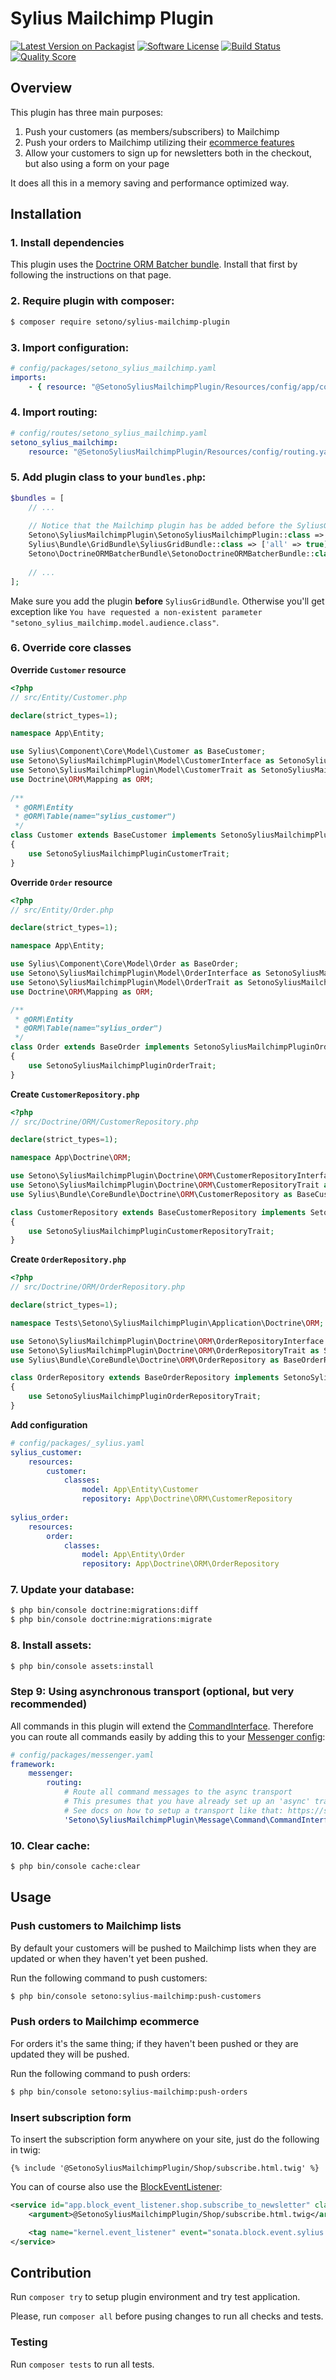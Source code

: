 # Sylius Mailchimp Plugin

[![Latest Version on Packagist][ico-version]][link-packagist]
[![Software License][ico-license]](LICENSE)
[![Build Status][ico-travis]][link-travis]
[![Quality Score][ico-code-quality]][link-code-quality]

## Overview

This plugin has three main purposes:
1. Push your customers (as members/subscribers) to Mailchimp
2. Push your orders to Mailchimp utilizing their [ecommerce features](https://mailchimp.com/developer/guides/getting-started-with-ecommerce/)
3. Allow your customers to sign up for newsletters both in the checkout, but also using a form on your page

It does all this in a memory saving and performance optimized way.

## Installation

### 1. Install dependencies
This plugin uses the [Doctrine ORM Batcher bundle](https://github.com/Setono/DoctrineORMBatcherBundle). Install that first by following the instructions on that page.

### 2. Require plugin with composer:

```bash
$ composer require setono/sylius-mailchimp-plugin
```

### 3. Import configuration:

```yaml
# config/packages/setono_sylius_mailchimp.yaml
imports:
    - { resource: "@SetonoSyliusMailchimpPlugin/Resources/config/app/config.yaml" }
```

### 4. Import routing:
   
```yaml
# config/routes/setono_sylius_mailchimp.yaml
setono_sylius_mailchimp:
    resource: "@SetonoSyliusMailchimpPlugin/Resources/config/routing.yaml"
```

### 5. Add plugin class to your `bundles.php`:

```php
$bundles = [
    // ...
    
    // Notice that the Mailchimp plugin has be added before the SyliusGridBundle
    Setono\SyliusMailchimpPlugin\SetonoSyliusMailchimpPlugin::class => ['all' => true],
    Sylius\Bundle\GridBundle\SyliusGridBundle::class => ['all' => true],
    Setono\DoctrineORMBatcherBundle\SetonoDoctrineORMBatcherBundle::class => ['all' => true],
    
    // ...
];
```

Make sure you add the plugin **before** `SyliusGridBundle`. Otherwise you'll get exception like
`You have requested a non-existent parameter "setono_sylius_mailchimp.model.audience.class"`.

### 6. Override core classes

**Override `Customer` resource**
    
```php
<?php
// src/Entity/Customer.php

declare(strict_types=1);

namespace App\Entity;

use Sylius\Component\Core\Model\Customer as BaseCustomer;
use Setono\SyliusMailchimpPlugin\Model\CustomerInterface as SetonoSyliusMailchimpPluginCustomerInterface;
use Setono\SyliusMailchimpPlugin\Model\CustomerTrait as SetonoSyliusMailchimpPluginCustomerTrait;
use Doctrine\ORM\Mapping as ORM;
    
/**
 * @ORM\Entity
 * @ORM\Table(name="sylius_customer")
 */
class Customer extends BaseCustomer implements SetonoSyliusMailchimpPluginCustomerInterface
{
    use SetonoSyliusMailchimpPluginCustomerTrait;
}
```

**Override `Order` resource**
```php
<?php
// src/Entity/Order.php

declare(strict_types=1);

namespace App\Entity;

use Sylius\Component\Core\Model\Order as BaseOrder;
use Setono\SyliusMailchimpPlugin\Model\OrderInterface as SetonoSyliusMailchimpPluginOrderInterface;
use Setono\SyliusMailchimpPlugin\Model\OrderTrait as SetonoSyliusMailchimpPluginOrderTrait;
use Doctrine\ORM\Mapping as ORM;

/**
 * @ORM\Entity
 * @ORM\Table(name="sylius_order")
 */
class Order extends BaseOrder implements SetonoSyliusMailchimpPluginOrderInterface
{
    use SetonoSyliusMailchimpPluginOrderTrait;
}

```

**Create `CustomerRepository.php`**

```php
<?php
// src/Doctrine/ORM/CustomerRepository.php

declare(strict_types=1);

namespace App\Doctrine\ORM;

use Setono\SyliusMailchimpPlugin\Doctrine\ORM\CustomerRepositoryInterface as SetonoSyliusMailchimpPluginCustomerRepositoryInterface;
use Setono\SyliusMailchimpPlugin\Doctrine\ORM\CustomerRepositoryTrait as SetonoSyliusMailchimpPluginCustomerRepositoryTrait;
use Sylius\Bundle\CoreBundle\Doctrine\ORM\CustomerRepository as BaseCustomerRepository;

class CustomerRepository extends BaseCustomerRepository implements SetonoSyliusMailchimpPluginCustomerRepositoryInterface
{
    use SetonoSyliusMailchimpPluginCustomerRepositoryTrait;
}
```

**Create `OrderRepository.php`**

```php
<?php
// src/Doctrine/ORM/OrderRepository.php

declare(strict_types=1);

namespace Tests\Setono\SyliusMailchimpPlugin\Application\Doctrine\ORM;

use Setono\SyliusMailchimpPlugin\Doctrine\ORM\OrderRepositoryInterface as SetonoSyliusMailchimpPluginOrderRepositoryInterface;
use Setono\SyliusMailchimpPlugin\Doctrine\ORM\OrderRepositoryTrait as SetonoSyliusMailchimpPluginOrderRepositoryTrait;
use Sylius\Bundle\CoreBundle\Doctrine\ORM\OrderRepository as BaseOrderRepository;

class OrderRepository extends BaseOrderRepository implements SetonoSyliusMailchimpPluginOrderRepositoryInterface
{
    use SetonoSyliusMailchimpPluginOrderRepositoryTrait;
}

```

**Add configuration** 

```yaml
# config/packages/_sylius.yaml
sylius_customer:
    resources:
        customer:
            classes:
                model: App\Entity\Customer
                repository: App\Doctrine\ORM\CustomerRepository
                
sylius_order:
    resources:
        order:
            classes:
                model: App\Entity\Order
                repository: App\Doctrine\ORM\OrderRepository
```

### 7. Update your database:

```bash
$ php bin/console doctrine:migrations:diff
$ php bin/console doctrine:migrations:migrate
```

### 8. Install assets:

```bash
$ php bin/console assets:install
```

### Step 9: Using asynchronous transport (optional, but very recommended)

All commands in this plugin will extend the [CommandInterface](src/Message/Command/CommandInterface.php).
Therefore you can route all commands easily by adding this to your [Messenger config](https://symfony.com/doc/current/messenger.html#routing-messages-to-a-transport):

```yaml
# config/packages/messenger.yaml
framework:
    messenger:
        routing:
            # Route all command messages to the async transport
            # This presumes that you have already set up an 'async' transport
            # See docs on how to setup a transport like that: https://symfony.com/doc/current/messenger.html#transports-async-queued-messages
            'Setono\SyliusMailchimpPlugin\Message\Command\CommandInterface': async
```

### 10. Clear cache:

```bash
$ php bin/console cache:clear
```

## Usage

### Push customers to Mailchimp lists
By default your customers will be pushed to Mailchimp lists when they are updated or when they haven't yet been pushed.

Run the following command to push customers:

```bash
$ php bin/console setono:sylius-mailchimp:push-customers
```

### Push orders to Mailchimp ecommerce
For orders it's the same thing; if they haven't been pushed or they are updated they will be pushed.

Run the following command to push orders:

```bash
$ php bin/console setono:sylius-mailchimp:push-orders
```

### Insert subscription form
To insert the subscription form anywhere on your site, just do the following in twig:

```twig
{% include '@SetonoSyliusMailchimpPlugin/Shop/subscribe.html.twig' %}
```

You can of course also use the [BlockEventListener](https://github.com/Sylius/Sylius/blob/master/src/Sylius/Bundle/UiBundle/Block/BlockEventListener.php):

```xml
<service id="app.block_event_listener.shop.subscribe_to_newsletter" class="Sylius\Bundle\UiBundle\Block\BlockEventListener">
    <argument>@SetonoSyliusMailchimpPlugin/Shop/subscribe.html.twig</argument>

    <tag name="kernel.event_listener" event="sonata.block.event.sylius.shop.layout.after_footer" method="onBlockEvent"/>
</service>
```

## Contribution

Run `composer try` to setup plugin environment and try test application.

Please, run `composer all` before pusing changes to run all checks and tests.

### Testing

Run `composer tests` to run all tests.

[ico-version]: https://img.shields.io/packagist/v/setono/sylius-mailchimp-plugin.svg?style=flat-square
[ico-license]: https://img.shields.io/badge/license-MIT-brightgreen.svg?style=flat-square
[ico-travis]: https://img.shields.io/travis/Setono/SyliusMailchimpPlugin/master.svg?style=flat-square
[ico-code-quality]: https://img.shields.io/scrutinizer/g/Setono/SyliusMailchimpPlugin.svg?style=flat-square

[link-packagist]: https://packagist.org/packages/setono/sylius-mailchimp-plugin
[link-travis]: https://travis-ci.org/Setono/SyliusMailchimpPlugin
[link-code-quality]: https://scrutinizer-ci.com/g/Setono/SyliusMailchimpPlugin
